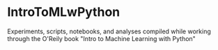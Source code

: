 # IntroToMLwPython
Experiments, scripts, notebooks, and analyses compiled while working through the O'Reily book "Intro to Machine Learning with Python"
